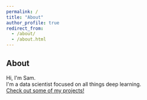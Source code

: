 ```yaml
---
permalink: /
title: "About"
author_profile: true
redirect_from: 
  - /about/
  - /about.html
---
```

## About
Hi, I'm Sam.   
I'm a data scientist focused on all things deep learning.  
[Check out some of my projects!](https://sims-s.github.io/projects/)